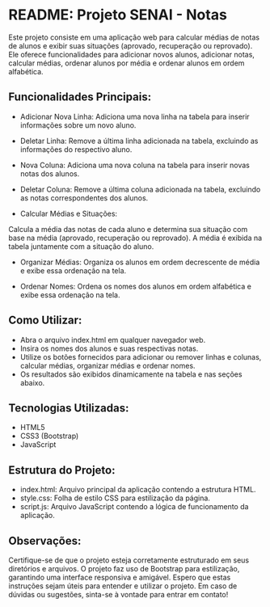 # README: Projeto SENAI - Notas
Este projeto consiste em uma aplicação web para calcular médias de notas de alunos e exibir suas situações (aprovado, recuperação ou reprovado). Ele oferece funcionalidades para adicionar novos alunos, adicionar notas, calcular médias, ordenar alunos por média e ordenar alunos em ordem alfabética.

## Funcionalidades Principais:
- Adicionar Nova Linha:
Adiciona uma nova linha na tabela para inserir informações sobre um novo aluno.

- Deletar Linha:
Remove a última linha adicionada na tabela, excluindo as informações do respectivo aluno.

- Nova Coluna:
Adiciona uma nova coluna na tabela para inserir novas notas dos alunos.

- Deletar Coluna:
Remove a última coluna adicionada na tabela, excluindo as notas correspondentes dos alunos.

- Calcular Médias e Situações:

Calcula a média das notas de cada aluno e determina sua situação com base na média (aprovado, recuperação ou reprovado).
A média é exibida na tabela juntamente com a situação do aluno.

- Organizar Médias:
Organiza os alunos em ordem decrescente de média e exibe essa ordenação na tela.

- Ordenar Nomes:
Ordena os nomes dos alunos em ordem alfabética e exibe essa ordenação na tela.

## Como Utilizar:
- Abra o arquivo index.html em qualquer navegador web.
- Insira os nomes dos alunos e suas respectivas notas.
- Utilize os botões fornecidos para adicionar ou remover linhas e colunas, calcular médias, organizar médias e ordenar nomes.
- Os resultados são exibidos dinamicamente na tabela e nas seções abaixo.

## Tecnologias Utilizadas:
- HTML5
- CSS3 (Bootstrap)
- JavaScript

## Estrutura do Projeto:
- index.html: Arquivo principal da aplicação contendo a estrutura HTML.
- style.css: Folha de estilo CSS para estilização da página.
- script.js: Arquivo JavaScript contendo a lógica de funcionamento da aplicação.

## Observações:
Certifique-se de que o projeto esteja corretamente estruturado em seus diretórios e arquivos.
O projeto faz uso de Bootstrap para estilização, garantindo uma interface responsiva e amigável.
Espero que estas instruções sejam úteis para entender e utilizar o projeto. Em caso de dúvidas ou sugestões, sinta-se à vontade para entrar em contato!
